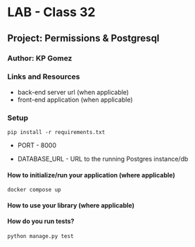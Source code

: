 # LAB - Class 32
## Project: Permissions & Postgresql
### Author: KP Gomez
### Links and Resources
- back-end server url (when applicable)
- front-end application (when applicable)
### Setup
`pip install -r requirements.txt`

- PORT - 8000

- DATABASE_URL - URL to the running Postgres instance/db

#### How to initialize/run your application (where applicable)
`docker compose up`
#### How to use your library (where applicable)

#### How do you run tests?
`python manage.py test`